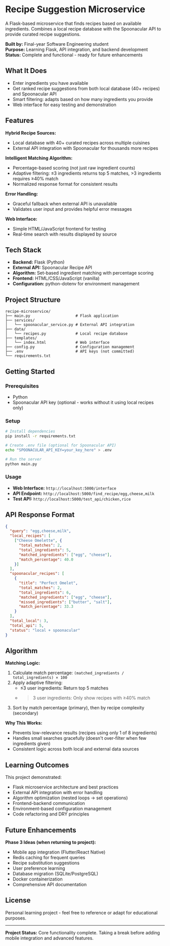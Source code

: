 # Recipe Suggestion Microservice

A Flask-based microservice that finds recipes based on available ingredients. Combines a local recipe database with the Spoonacular API to provide curated recipe suggestions.

**Built by:** Final-year Software Engineering student  
**Purpose:** Learning Flask, API integration, and backend development  
**Status:** Complete and functional - ready for future enhancements

## What It Does

- Enter ingredients you have available
- Get ranked recipe suggestions from both local database (40+ recipes) and Spoonacular API
- Smart filtering: adapts based on how many ingredients you provide
- Web interface for easy testing and demonstration

## Features

**Hybrid Recipe Sources:**
- Local database with 40+ curated recipes across multiple cuisines
- External API integration with Spoonacular for thousands more recipes

**Intelligent Matching Algorithm:**
- Percentage-based scoring (not just raw ingredient counts)
- Adaptive filtering: ≤3 ingredients returns top 5 matches, >3 ingredients requires ≥40% match
- Normalized response format for consistent results

**Error Handling:**
- Graceful fallback when external API is unavailable
- Validates user input and provides helpful error messages

**Web Interface:**
- Simple HTML/JavaScript frontend for testing
- Real-time search with results displayed by source

## Tech Stack

- **Backend:** Flask (Python)
- **External API:** Spoonacular Recipe API
- **Algorithm:** Set-based ingredient matching with percentage scoring
- **Frontend:** HTML/CSS/JavaScript (vanilla)
- **Configuration:** python-dotenv for environment management

## Project Structure

```
recipe-microservice/
├── main.py                    # Flask application
├── services/
│   └── spoonacular_service.py # External API integration
├── data/
│   └── recipes.py             # Local recipe database
├── templates/
│   └── index.html             # Web interface
├── config.py                  # Configuration management
├── .env                       # API keys (not committed)
└── requirements.txt
```

## Getting Started

### Prerequisites
- Python
- Spoonacular API key (optional - works without it using local recipes only)

### Setup
```bash
# Install dependencies
pip install -r requirements.txt

# Create .env file (optional for Spoonacular API)
echo "SPOONACULAR_API_KEY=your_key_here" > .env

# Run the server
python main.py
```

### Usage
- **Web Interface:** `http://localhost:5000/interface`
- **API Endpoint:** `http://localhost:5000/find_recipe/egg,cheese,milk`
- **Test API:** `http://localhost:5000/test_api/chicken,rice`

## API Response Format

```json
{
  "query": "egg,cheese,milk",
  "local_recipes": [
    ["Cheese Omelette", {
      "total_matches": 2,
      "total_ingredients": 5,
      "matched_ingredients": ["egg", "cheese"],
      "match_percentage": 40.0
    }]
  ],
  "spoonacular_recipes": [
    {
      "title": "Perfect Omelet",
      "total_matches": 2,
      "total_ingredients": 6,
      "matched_ingredients": ["egg", "cheese"],
      "missed_ingredients": ["butter", "salt"],
      "match_percentage": 33.3
    }
  ],
  "total_local": 3,
  "total_api": 5,
  "status": "local + spoonacular"
}
```

## Algorithm

**Matching Logic:**
1. Calculate match percentage: `(matched_ingredients / total_ingredients) × 100`
2. Apply adaptive filtering:
   - ≤3 user ingredients: Return top 5 matches
   - >3 user ingredients: Only show recipes with ≥40% match
3. Sort by match percentage (primary), then by recipe complexity (secondary)

**Why This Works:**
- Prevents low-relevance results (recipes using only 1 of 8 ingredients)
- Handles small searches gracefully (doesn't over-filter when few ingredients given)
- Consistent logic across both local and external data sources

## Learning Outcomes

This project demonstrated:
- Flask microservice architecture and best practices
- External API integration with error handling
- Algorithm optimization (nested loops → set operations)
- Frontend-backend communication
- Environment-based configuration management
- Code refactoring and DRY principles

## Future Enhancements

**Phase 3 Ideas (when returning to project):**
- Mobile app integration (Flutter/React Native)
- Redis caching for frequent queries
- Recipe substitution suggestions
- User preference learning
- Database migration (SQLite/PostgreSQL)
- Docker containerization
- Comprehensive API documentation

## License

Personal learning project - feel free to reference or adapt for educational purposes.

---


**Project Status:** Core functionality complete. Taking a break before adding mobile integration and advanced features.
